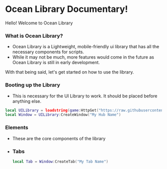 # Ocean Library Documentary!
Hello! Welcome to Ocean Library

### What is Ocean Library?
- Ocean Library is a Lightweight, mobile-friendly ui library that has all the necessary components for scripts.
- While it may not be much, more features would come in the future as Ocean Library is still in early development.

With that being said, let's get started on how to use the library.

### Booting up the Library
- This is necessary for the UI Library to work. It should be placed before anything else.

```lua
local UILibrary = loadstring(game:HttpGet("https://raw.githubusercontent.com/screengui/oceanlib/refs/heads/main/Library.lua",true))()
local Window = UILibrary:CreateWindow("My Hub Name")
```

### Elements
- These are the core components of the library

- ### Tabs
  ```lua
  local Tab = Window:CreateTab("My Tab Name")
  ```
